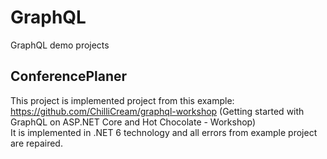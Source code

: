 # GraphQL
GraphQL demo projects


## ConferencePlaner
This project is implemented project from this example: https://github.com/ChilliCream/graphql-workshop (Getting started with GraphQL on ASP.NET Core and Hot Chocolate - Workshop)  
It is implemented in .NET 6 technology and all errors from example project are repaired. 
